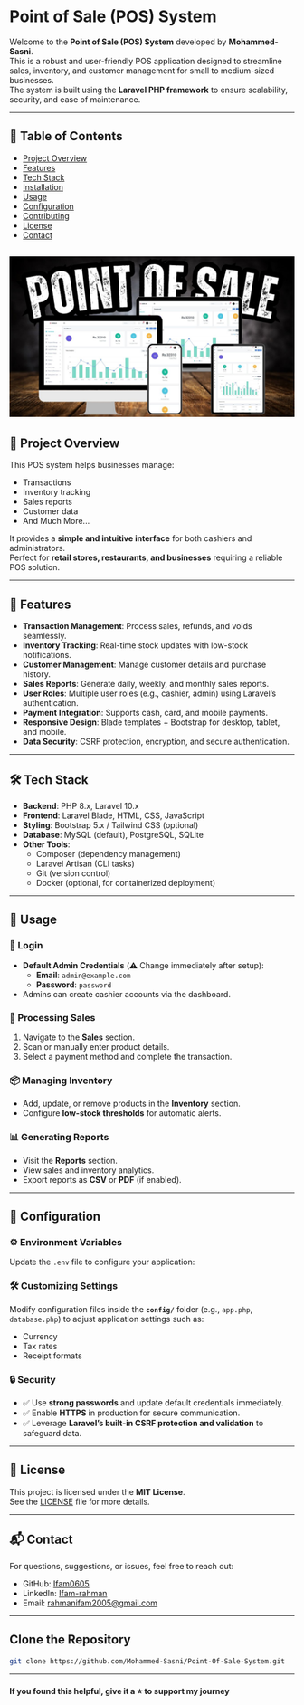 # Point of Sale (POS) System

Welcome to the **Point of Sale (POS) System** developed by **Mohammed-Sasni**.  
This is a robust and user-friendly POS application designed to streamline sales, inventory, and customer management for small to medium-sized businesses.  
The system is built using the **Laravel PHP framework** to ensure scalability, security, and ease of maintenance.

---

## 📑 Table of Contents
- [Project Overview](#project-overview)
- [Features](#features)
- [Tech Stack](#tech-stack)
- [Installation](#installation)
- [Usage](#usage)
- [Configuration](#configuration)
- [Contributing](#contributing)
- [License](#license)
- [Contact](#contact)

![preview img](preview.jpeg)
---

## 📌 Project Overview
This POS system helps businesses manage:
- Transactions
- Inventory tracking
- Sales reports
- Customer data
- And Much More... 

It provides a **simple and intuitive interface** for both cashiers and administrators.  
Perfect for **retail stores, restaurants, and businesses** requiring a reliable POS solution.

---

## 🚀 Features
- **Transaction Management**: Process sales, refunds, and voids seamlessly.  
- **Inventory Tracking**: Real-time stock updates with low-stock notifications.  
- **Customer Management**: Manage customer details and purchase history.  
- **Sales Reports**: Generate daily, weekly, and monthly sales reports.  
- **User Roles**: Multiple user roles (e.g., cashier, admin) using Laravel’s authentication.  
- **Payment Integration**: Supports cash, card, and mobile payments.  
- **Responsive Design**: Blade templates + Bootstrap for desktop, tablet, and mobile.  
- **Data Security**: CSRF protection, encryption, and secure authentication.  

---

## 🛠️ Tech Stack
- **Backend**: PHP 8.x, Laravel 10.x  
- **Frontend**: Laravel Blade, HTML, CSS, JavaScript  
- **Styling**: Bootstrap 5.x / Tailwind CSS (optional)  
- **Database**: MySQL (default), PostgreSQL, SQLite  
- **Other Tools**:
  - Composer (dependency management)  
  - Laravel Artisan (CLI tasks)  
  - Git (version control)  
  - Docker (optional, for containerized deployment)  

---

## 📖 Usage

### 🔐 Login
- **Default Admin Credentials** (⚠️ Change immediately after setup):
  - **Email**: `admin@example.com`
  - **Password**: `password`  
- Admins can create cashier accounts via the dashboard.



### 🛒 Processing Sales
1. Navigate to the **Sales** section.  
2. Scan or manually enter product details.  
3. Select a payment method and complete the transaction.  



### 📦 Managing Inventory
- Add, update, or remove products in the **Inventory** section.  
- Configure **low-stock thresholds** for automatic alerts.  



### 📊 Generating Reports
- Visit the **Reports** section.  
- View sales and inventory analytics.  
- Export reports as **CSV** or **PDF** (if enabled).

---

## 🔧 Configuration

### ⚙️ Environment Variables
Update the `.env` file to configure your application:

### 🛠️ Customizing Settings
Modify configuration files inside the **`config/`** folder (e.g., `app.php`, `database.php`) to adjust application settings such as:  
- Currency  
- Tax rates  
- Receipt formats  

### 🔒 Security
- ✅ Use **strong passwords** and update default credentials immediately.  
- ✅ Enable **HTTPS** in production for secure communication.  
- ✅ Leverage **Laravel’s built-in CSRF protection and validation** to safeguard data.  

---

## 📜 License
This project is licensed under the **MIT License**.  
See the [LICENSE](LICENSE) file for more details.  

---

## 📬 Contact
For questions, suggestions, or issues, feel free to reach out:  

* GitHub: [Ifam0605](https://github.com/Ifam0605)
* LinkedIn: [Ifam-rahman](https://www.linkedin.com/in/ifam-rahman/)
* Email: [rahmanifam2005@gmail.com](mailto:rahmanifam2005@gmail.com)

---

 ## Clone the Repository

   ```bash
   git clone https://github.com/Mohammed-Sasni/Point-Of-Sale-System.git
   ```

---

#### If you found this helpful, give it a ⭐️ to support my journey

